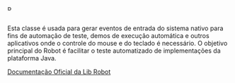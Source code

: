 <img alt="Robô, Braço Robótico, Robótica png transparente grátis" class="n3VNCb" src="https://img2.gratispng.com/20180422/hae/kisspng-robotic-arm-robotics-silhouette-robot-vector-5adc908f0a2501.6072043215244043670416.jpg" data-noaft="1" jsname="HiaYvf" jsaction="load:XAeZkd;" style="width: 9.78261px; height: 10px; margin: 17.8px 0px;">

Esta classe é usada para gerar eventos de entrada do sistema nativo para fins de automação de teste, demos de execução automática e outros aplicativos onde o controle do mouse e do teclado é necessário. O objetivo principal do Robot é facilitar o teste automatizado de implementações da plataforma Java.

[Documentação Oficial da Lib Robot](https://docs.oracle.com/javase/7/docs/api/java/awt/Robot.html)
